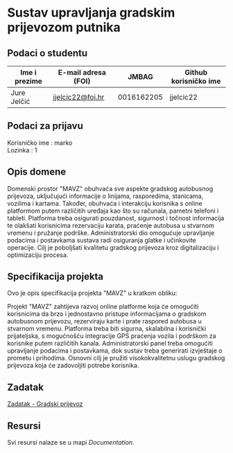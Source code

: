 

# Sustav upravljanja gradskim prijevozom putnika


## Podaci o studentu

Ime i prezime | E-mail adresa (FOI) | JMBAG | Github korisničko ime
------------  | ------------------- | ----- | ---------------------
Jure Jelčić | jjelcic22@foi.hr | 0016162205 | jjelcic22

## Podaci za prijavu
Korisničko ime : marko <br>
Lozinka : 1
## Opis domene
Domenski prostor "MAVZ" obuhvaća sve aspekte gradskog autobusnog prijevoza, uključujući informacije o linijama, rasporedima, stanicama, vozilima i kartama. Također, obuhvaća i interakciju korisnika s online platformom putem različitih uređaja kao što su računala, pametni telefoni i tableti. Platforma treba osigurati pouzdanost, sigurnost i točnost informacija te olakšati korisnicima rezervaciju karata, praćenje autobusa u stvarnom vremenu i pružanje podrške. Administratorski dio omogućuje upravljanje podacima i postavkama sustava radi osiguranja glatke i učinkovite operacije. Cilj je poboljšati kvalitetu gradskog prijevoza kroz digitalizaciju i optimizaciju procesa.

## Specifikacija projekta
Ovo je opis specifikacija projekta "MAVZ" u kratkom obliku:

Projekt "MAVZ" zahtijeva razvoj online platforme koja će omogućiti korisnicima da brzo i jednostavno pristupe informacijama o gradskom autobusnom prijevozu, rezerviraju karte i prate raspored autobusa u stvarnom vremenu. Platforma treba biti sigurna, skalabilna i korisnički prijateljska, s mogućnošću integracije GPS praćenja vozila i podrškom za korisnike putem različitih kanala. Administratorski panel treba omogućiti upravljanje podacima i postavkama, dok sustav treba generirati izvještaje o prometu i prihodima. Osnovni cilj je pružiti visokokvalitetnu uslugu gradskog prijevoza koja će zadovoljiti potrebe korisnika.

## Zadatak
[Zadatak - Gradski prijevoz](https://github.com/foivz/pi2024-zadace-jjelcic22/blob/master/Documentation/Zadatak%20-%20Gradski%20prijevoz.pdf)

## Resursi

Svi resursi nalaze se u mapi _Documentation_.

